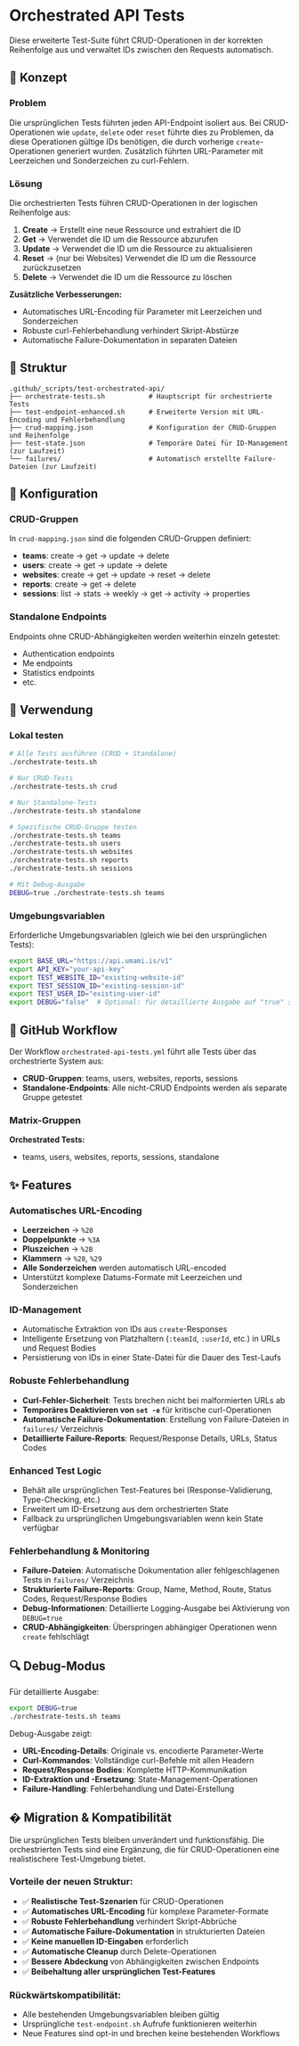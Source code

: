 # Orchestrated API Tests

Diese erweiterte Test-Suite führt CRUD-Operationen in der korrekten Reihenfolge aus und verwaltet IDs zwischen den Requests automatisch.

## 🎯 Konzept

### Problem
Die ursprünglichen Tests führten jeden API-Endpoint isoliert aus. Bei CRUD-Operationen wie `update`, `delete` oder `reset` führte dies zu Problemen, da diese Operationen gültige IDs benötigen, die durch vorherige `create`-Operationen generiert wurden. Zusätzlich führten URL-Parameter mit Leerzeichen und Sonderzeichen zu curl-Fehlern.

### Lösung
Die orchestrierten Tests führen CRUD-Operationen in der logischen Reihenfolge aus:
1. **Create** → Erstellt eine neue Ressource und extrahiert die ID
2. **Get** → Verwendet die ID um die Ressource abzurufen
3. **Update** → Verwendet die ID um die Ressource zu aktualisieren  
4. **Reset** → (nur bei Websites) Verwendet die ID um die Ressource zurückzusetzen
5. **Delete** → Verwendet die ID um die Ressource zu löschen

**Zusätzliche Verbesserungen:**
- Automatisches URL-Encoding für Parameter mit Leerzeichen und Sonderzeichen
- Robuste curl-Fehlerbehandlung verhindert Skript-Abstürze
- Automatische Failure-Dokumentation in separaten Dateien

## 📁 Struktur

```
.github/_scripts/test-orchestrated-api/
├── orchestrate-tests.sh           # Hauptscript für orchestrierte Tests
├── test-endpoint-enhanced.sh      # Erweiterte Version mit URL-Encoding und Fehlerbehandlung
├── crud-mapping.json              # Konfiguration der CRUD-Gruppen und Reihenfolge
├── test-state.json                # Temporäre Datei für ID-Management (zur Laufzeit)
└── failures/                      # Automatisch erstellte Failure-Dateien (zur Laufzeit)
```

## 🔧 Konfiguration

### CRUD-Gruppen
In `crud-mapping.json` sind die folgenden CRUD-Gruppen definiert:

- **teams**: create → get → update → delete
- **users**: create → get → update → delete  
- **websites**: create → get → update → reset → delete
- **reports**: create → get → delete
- **sessions**: list → stats → weekly → get → activity → properties

### Standalone Endpoints
Endpoints ohne CRUD-Abhängigkeiten werden weiterhin einzeln getestet:
- Authentication endpoints
- Me endpoints  
- Statistics endpoints
- etc.

## 🚀 Verwendung

### Lokal testen

```bash
# Alle Tests ausführen (CRUD + Standalone)
./orchestrate-tests.sh

# Nur CRUD-Tests
./orchestrate-tests.sh crud

# Nur Standalone-Tests
./orchestrate-tests.sh standalone

# Spezifische CRUD-Gruppe testen
./orchestrate-tests.sh teams
./orchestrate-tests.sh users
./orchestrate-tests.sh websites
./orchestrate-tests.sh reports
./orchestrate-tests.sh sessions

# Mit Debug-Ausgabe
DEBUG=true ./orchestrate-tests.sh teams
```

### Umgebungsvariablen
Erforderliche Umgebungsvariablen (gleich wie bei den ursprünglichen Tests):

```bash
export BASE_URL="https://api.umami.is/v1"
export API_KEY="your-api-key"
export TEST_WEBSITE_ID="existing-website-id"
export TEST_SESSION_ID="existing-session-id"  
export TEST_USER_ID="existing-user-id"
export DEBUG="false"  # Optional: für detaillierte Ausgabe auf "true" setzen
```

## 🔄 GitHub Workflow

Der Workflow `orchestrated-api-tests.yml` führt alle Tests über das orchestrierte System aus:

- **CRUD-Gruppen**: teams, users, websites, reports, sessions
- **Standalone-Endpoints**: Alle nicht-CRUD Endpoints werden als separate Gruppe getestet

### Matrix-Gruppen

**Orchestrated Tests:**
- teams, users, websites, reports, sessions, standalone

## ✨ Features

### Automatisches URL-Encoding
- **Leerzeichen** → `%20`
- **Doppelpunkte** → `%3A`
- **Pluszeichen** → `%2B`
- **Klammern** → `%28`, `%29`
- **Alle Sonderzeichen** werden automatisch URL-encoded
- Unterstützt komplexe Datums-Formate mit Leerzeichen und Sonderzeichen

### ID-Management
- Automatische Extraktion von IDs aus `create`-Responses
- Intelligente Ersetzung von Platzhaltern (`:teamId`, `:userId`, etc.) in URLs und Request Bodies
- Persistierung von IDs in einer State-Datei für die Dauer des Test-Laufs

### Robuste Fehlerbehandlung
- **Curl-Fehler-Sicherheit**: Tests brechen nicht bei malformierten URLs ab
- **Temporäres Deaktivieren von `set -e`** für kritische curl-Operationen
- **Automatische Failure-Dokumentation**: Erstellung von Failure-Dateien in `failures/` Verzeichnis
- **Detaillierte Failure-Reports**: Request/Response Details, URLs, Status Codes

### Enhanced Test Logic
- Behält alle ursprünglichen Test-Features bei (Response-Validierung, Type-Checking, etc.)
- Erweitert um ID-Ersetzung aus dem orchestrierten State
- Fallback zu ursprünglichen Umgebungsvariablen wenn kein State verfügbar

### Fehlerbehandlung & Monitoring
- **Failure-Dateien**: Automatische Dokumentation aller fehlgeschlagenen Tests in `failures/` Verzeichnis
- **Strukturierte Failure-Reports**: Group, Name, Method, Route, Status Codes, Request/Response Bodies
- **Debug-Informationen**: Detaillierte Logging-Ausgabe bei Aktivierung von `DEBUG=true`
- **CRUD-Abhängigkeiten**: Überspringen abhängiger Operationen wenn `create` fehlschlägt

## 🔍 Debug-Modus

Für detaillierte Ausgabe:

```bash
export DEBUG=true
./orchestrate-tests.sh teams
```

Debug-Ausgabe zeigt:
- **URL-Encoding-Details**: Originale vs. encodierte Parameter-Werte
- **Curl-Kommandos**: Vollständige curl-Befehle mit allen Headern
- **Request/Response Bodies**: Komplette HTTP-Kommunikation
- **ID-Extraktion und -Ersetzung**: State-Management-Operationen
- **Failure-Handling**: Fehlerbehandlung und Datei-Erstellung

## � Migration & Kompatibilität

Die ursprünglichen Tests bleiben unverändert und funktionsfähig. Die orchestrierten Tests sind eine Ergänzung, die für CRUD-Operationen eine realistischere Test-Umgebung bietet.

### Vorteile der neuen Struktur:
- ✅ **Realistische Test-Szenarien** für CRUD-Operationen
- ✅ **Automatisches URL-Encoding** für komplexe Parameter-Formate
- ✅ **Robuste Fehlerbehandlung** verhindert Skript-Abbrüche
- ✅ **Automatische Failure-Dokumentation** in strukturierten Dateien
- ✅ **Keine manuellen ID-Eingaben** erforderlich
- ✅ **Automatische Cleanup** durch Delete-Operationen
- ✅ **Bessere Abdeckung** von Abhängigkeiten zwischen Endpoints
- ✅ **Beibehaltung aller ursprünglichen Test-Features**

### Rückwärtskompatibilität:
- Alle bestehenden Umgebungsvariablen bleiben gültig
- Ursprüngliche `test-endpoint.sh` Aufrufe funktionieren weiterhin
- Neue Features sind opt-in und brechen keine bestehenden Workflows